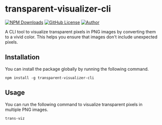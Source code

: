 # transparent-visualizer-cli
[![NPM Downloads](https://img.shields.io/npm/dt/transparent-visualizer-cli)](https://www.npmjs.com/package/transparent-visualizer-cli)
[![GitHub License](https://img.shields.io/github/license/macaroni10y/transparent-visualizer-cli)](https://github.com/macaroni10y/transparent-visualizer-cli/blob/main/LICENSE)
[![Author](https://img.shields.io/badge/Author-macaroni10y-pink)](https://github.com/macaroni10y)

A CLI tool to visualize transparent pixels in PNG images by converting them to a vivid color. This helps you ensure that images don't include unexpected pixels.

## Installation
You can install the package globally by running the following command.
```shell
npm install -g transparent-visualizer-cli
```

## Usage
You can run the following command to visualize transparent pixels in multiple PNG images.
```shell
trans-viz
```
